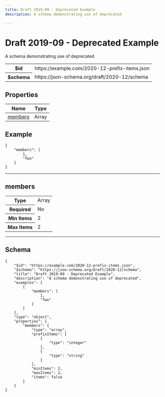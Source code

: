 ```yaml
---
title: Draft 2019-09 - Deprecated Example
description: A schema demonstrating use of deprecated

---
```



# Draft 2019-09 - Deprecated Example

<p>A schema demonstrating use of deprecated</p>

<table>
<tbody>
<tr><th>$id</th><td>https://example.com/2020-12-prefix-items.json</td></tr>
<tr><th>$schema</th><td>https://json-schema.org/draft/2020-12/schema</td></tr>
</tbody>
</table>

## Properties

<table class="jssd-properties-table"><thead><tr><th colspan="2">Name</th><th>Type</th></tr></thead><tbody><tr><td colspan="2"><a href="#members">members</a></td><td>Array</td></tr></tbody></table>


## Example



```
{
    "members": [
        1,
        "Two"
    ]
}
```



<hr />


## members


<table class="jssd-property-table">
  <tbody>
    <tr><th>Type</th><td colspan="2">Array</td></tr>
    <tr>
      <th>Required</th>
      <td colspan="2">No</td>
    </tr>
    <tr>
      <th>Min Items</th>
      <td colspan="2">2</td>
    </tr><tr>
      <th>Max Items</th>
      <td colspan="2">2</td>
    </tr>
  </tbody>
</table>









<hr />

## Schema
```
{
    "$id": "https://example.com/2020-12-prefix-items.json",
    "$schema": "https://json-schema.org/draft/2020-12/schema",
    "title": "Draft 2019-09 - Deprecated Example",
    "description": "A schema demonstrating use of deprecated",
    "examples": [
        {
            "members": [
                1,
                "Two"
            ]
        }
    ],
    "type": "object",
    "properties": {
        "members": {
            "type": "array",
            "prefixItems": [
                {
                    "type": "integer"
                },
                {
                    "type": "string"
                }
            ],
            "minItems": 2,
            "maxItems": 2,
            "items": false
        }
    }
}
```


